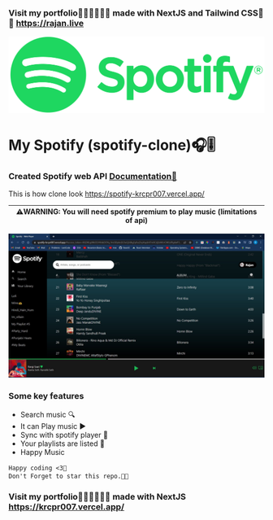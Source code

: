 ### Visit my portfolio🧑🏻‍🎓👨🏻‍💻 made with NextJS and Tailwind CSS💫✨ <a href="https://https://rajan.live/" target="_blank">https://rajan.live</a>

![spotify-logo](/public/Spotify_Logo_RGB_Green.png)

# My Spotify (spotify-clone)🎧🎚️

### Created Spotify web API <a href="https://developer.spotify.com/documentation/web-api/" target="_blank">Documentation📃</a>

This is how clone look <a href="https://spotify-krcpr007.vercel.app/" target="_blank">https://spotify-krcpr007.vercel.app/</a>

|⚠️WARNING: You will need spotify premium to play music (limitations of api) |
| --- |


![spotify-logo](/public/spotify.jpg)
### Some key features
   * Search music 🔍
   * It can Play music ▶️
   * Sync with spotify player 📲
   * Your playlists are listed 📃
   * Happy Music



``` 
Happy coding <3🌹
Don't Forget to star this repo.🫶🏻
```

### Visit my portfolio🧑🏻‍🎓👨🏻‍💻 made with NextJS <a href="https://krcpr007.vercel.app/" target="_blank">https://krcpr007.vercel.app/</a>
